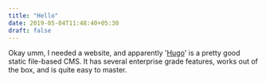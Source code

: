 ```yaml
---
title: "Hello"
date: 2019-05-04T11:48:40+05:30
draft: false
---
```


Okay umm, I needed a website, and apparently '[Hugo](https://gohugo.io/)' is a pretty good static file-based CMS.  It has several enterprise grade features, works out of the box, and is quite easy to master.
